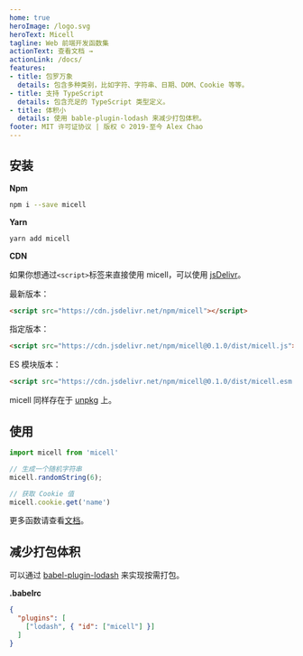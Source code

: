 ```yaml
---
home: true
heroImage: /logo.svg
heroText: Micell
tagline: Web 前端开发函数集
actionText: 查看文档 →
actionLink: /docs/
features:
- title: 包罗万象
  details: 包含多种类别，比如字符、字符串、日期、DOM、Cookie 等等。
- title: 支持 TypeScript
  details: 包含充足的 TypeScript 类型定义。
- title: 体积小
  details: 使用 bable-plugin-lodash 来减少打包体积。
footer: MIT 许可证协议 | 版权 © 2019-至今 Alex Chao
---
```


## 安装

**Npm**

```sh
npm i --save micell
```

**Yarn**

```sh
yarn add micell
```

**CDN**

如果你想通过`<script>`标签来直接使用 micell，可以使用 [jsDelivr](https://www.jsdelivr.com/package/npm/micell)。

最新版本：

```html
<script src="https://cdn.jsdelivr.net/npm/micell"></script>
```

指定版本：

```html
<script src="https://cdn.jsdelivr.net/npm/micell@0.1.0/dist/micell.js"></script>
```

ES 模块版本：

```html
<script src="https://cdn.jsdelivr.net/npm/micell@0.1.0/dist/micell.esm.browser.js"></script>
```

micell 同样存在于 [unpkg](https://unpkg.com/) 上。

## 使用

```js
import micell from 'micell'

// 生成一个随机字符串
micell.randomString(6);

// 获取 Cookie 值
micell.cookie.get('name')
```

更多函数请查看[文档](/cn/docs/)。

## 减少打包体积

可以通过 [babel-plugin-lodash](https://www.npmjs.com/package/babel-plugin-lodash) 来实现按需打包。

**.babelrc**

```json
{
  "plugins": [
    ["lodash", { "id": ["micell"] }]
  ]
}
```

